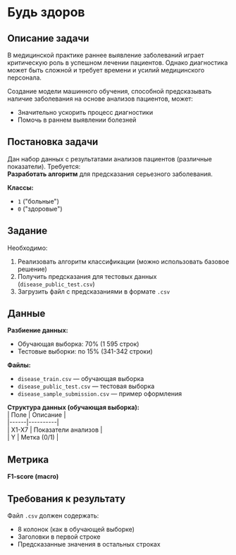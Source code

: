 # Будь здоров

## Описание задачи  
В медицинской практике раннее выявление заболеваний играет критическую роль в успешном лечении пациентов. Однако диагностика может быть сложной и требует времени и усилий медицинского персонала.  

Создание модели машинного обучения, способной предсказывать наличие заболевания на основе анализов пациентов, может:  
- Значительно ускорить процесс диагностики  
- Помочь в раннем выявлении болезней  

## Постановка задачи  
Дан набор данных с результатами анализов пациентов (различные показатели). Требуется:  
**Разработать алгоритм** для предсказания серьезного заболевания.  

**Классы:**  
- `1` ("больные")  
- `0` ("здоровые")  

## Задание  
Необходимо:  
1. Реализовать алгоритм классификации (можно использовать базовое решение)  
2. Получить предсказания для тестовых данных (`disease_public_test.csv`)  
3. Загрузить файл с предсказаниями в формате `.csv`  

## Данные  
**Разбиение данных:**  
- Обучающая выборка: 70% (1 595 строк)  
- Тестовые выборки: по 15% (341-342 строки)  

**Файлы:**  
- `disease_train.csv` — обучающая выборка  
- `disease_public_test.csv` — тестовая выборка  
- `disease_sample_submission.csv` — пример оформления  

**Структура данных (обучающая выборка):**  
| Поле | Описание |  
|------|----------|  
| X1-X7 | Показатели анализов |  
| Y | Метка (0/1) |  

## Метрика  
**F1-score (macro)**  

## Требования к результату  
Файл `.csv` должен содержать:  
- 8 колонок (как в обучающей выборке)  
- Заголовки в первой строке  
- Предсказанные значения в остальных строках  

